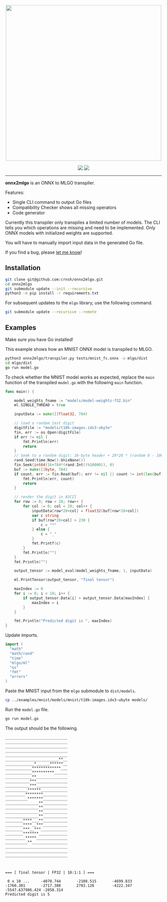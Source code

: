 <div align="center">
  <img src="https://github.com/crnsh/onnx2mlgo/assets/79533543/a7c3c0e1-277d-4079-b827-7ae2fb566493" width=500>
</div>
<p align="center">
  <img src="https://img.shields.io/github/commit-activity/t/crnsh/onnx2mlgo">
  <img src="https://img.shields.io/badge/Working-green">
<p/>
<hr>

**onnx2mlgo** is an ONNX to MLGO transpiler.

Features:
* Single CLI command to output Go files
* Compatibility Checker shows all missing operators
* Code generator

Currently this transpiler only transpiles a limited number of models. The CLI tells you which operations are missing and need to be implemented. Only ONNX models with initialized weights are supported.

You will have to manually import input data in the generated Go file.

If you find a bug, please [let me know](https://github.com/crnsh/onnx2mlgo/issues)!

## Installation
```bash
git clone git@github.com:crnsh/onnx2mlgo.git
cd onnx2mlgo
git submodule update --init --recursive
python3 -m pip install -r requirements.txt
```

For subsequent updates to the `mlgo` library, use the following command.

```bash
git submodule update --recursive --remote
```

## Examples
Make sure you have Go installed!

This example shows how an MNIST ONNX model is transpiled to MLGO.

```bash
python3 onnx2mlgo/transpiler.py tests/mnist_fc.onnx -o mlgo/dist
cd mlgo/dist
go run model.go
```

To check whether the MNIST model works as expected, replace the `main` function of the transpiled `model.go` with the following `main` function.
```go
func main() {

	model_weights_fname := "models/model-weights-f32.bin"
	ml.SINGLE_THREAD = true

	inputData := make([]float32, 784)

	// load a random test digit
	digitFile := "models/t10k-images.idx3-ubyte"
	fin, err := os.Open(digitFile)
	if err != nil {
		fmt.Println(err)
		return
	}
	// Seek to a random digit: 16-byte header + 28*28 * (random 0 - 10000)
	rand.Seed(time.Now().UnixNano())
	fin.Seek(int64(16+784*(rand.Int()%10000)), 0)
	buf := make([]byte, 784)
	if count, err := fin.Read(buf); err != nil || count != int(len(buf)) {
		fmt.Println(err, count)
		return
	}

	// render the digit in ASCII
	for row := 0; row < 28; row++ {
		for col := 0; col < 28; col++ {
			inputData[row*28+col] = float32(buf[row*28+col])
			var c string
			if buf[row*28+col] > 230 {
				c = "*"
			} else {
				c = "_"
			}
			fmt.Printf(c)
		}
		fmt.Println("")
	}
	fmt.Println("")

	output_tensor := model_eval(model_weights_fname, 1, inputData)

	ml.PrintTensor(output_tensor, "final tensor")

	maxIndex := 0
	for i := 0; i < 10; i++ {
		if output_tensor.Data[i] > output_tensor.Data[maxIndex] {
			maxIndex = i
		}
	}

	fmt.Println("Predicted digit is ", maxIndex)
}
```

Update imports.
```go
import (
  "math"
  "math/rand"
  "time"
  "mlgo/ml"
  "os"
  "fmt"
  "errors"
)

```

Paste the MNIST input from the `mlgo` submodule to `dist/models`.
```bash
cp ../examples/mnist/models/mnist/t10k-images.idx3-ubyte models/
```

Run the `model.go` file.
```bash
go run model.go
```

The output should be the following.
```
____________________________
____________________________
____________________________
____________________________
____________________________
________________________**__
_____________*______******__
____________*************___
____________**********______
____________**______________
___________***______________
___________***______________
__________******____________
_________********___________
__________*******___________
_______________**___________
_______________**___________
_______________**___________
_______________**___________
________****___**___________
________****__***___________
________***__***____________
________*******_____________
_________*****______________
__________**________________
____________________________
____________________________
____________________________



=== [ final tensor | FP32 | 10:1:1 ] ===

 0 x 10 ...     -4070.744       -2108.515       -4699.833       -1760.301       -2717.388       2783.126        -4222.347   -5547.637986.424 -2058.314
Predicted digit is 5
```
